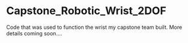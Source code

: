 # Capstone_Robotic_Wrist_2DOF
Code that was used to function the wrist my capstone team built. More details coming soon....
